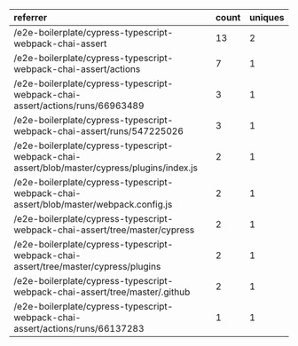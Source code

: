 | referrer                                                                                     | count | uniques |
| :------------------------------------------------------------------------------------------- | :---- | :------ |
| /e2e-boilerplate/cypress-typescript-webpack-chai-assert                                      | 13    | 2       |
| /e2e-boilerplate/cypress-typescript-webpack-chai-assert/actions                              | 7     | 1       |
| /e2e-boilerplate/cypress-typescript-webpack-chai-assert/actions/runs/66963489                | 3     | 1       |
| /e2e-boilerplate/cypress-typescript-webpack-chai-assert/runs/547225026                       | 3     | 1       |
| /e2e-boilerplate/cypress-typescript-webpack-chai-assert/blob/master/cypress/plugins/index.js | 2     | 1       |
| /e2e-boilerplate/cypress-typescript-webpack-chai-assert/blob/master/webpack.config.js        | 2     | 1       |
| /e2e-boilerplate/cypress-typescript-webpack-chai-assert/tree/master/cypress                  | 2     | 1       |
| /e2e-boilerplate/cypress-typescript-webpack-chai-assert/tree/master/cypress/plugins          | 2     | 1       |
| /e2e-boilerplate/cypress-typescript-webpack-chai-assert/tree/master/.github                  | 2     | 1       |
| /e2e-boilerplate/cypress-typescript-webpack-chai-assert/actions/runs/66137283                | 1     | 1       |